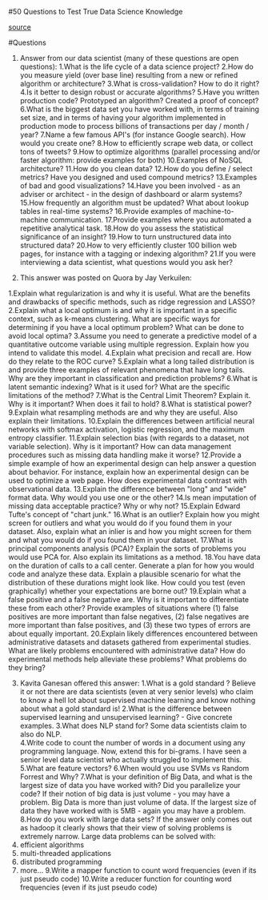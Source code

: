 
#50 Questions to Test True Data Science Knowledge 

[source](http://www.datasciencecentral.com/profiles/blogs/25-questions-to-detect-fake-data-scientists)

#Questions

1. Answer from our data scientist (many of these questions are open questions):
1.What is the life cycle of a data science project?
2.How do you measure yield (over base line) resulting from a new or refined algorithm or architecture?
3.What is cross-validation? How to do it right?
4.Is it better to design robust or accurate algorithms?
5.Have you written production code? Prototyped an algorithm? Created a proof of concept?
6.What is the biggest data set you have worked with, in terms of training set size, and in terms of having your algorithm implemented in production mode to process billions of transactions per day / month / year?
7.Name a few famous API's (for instance Google search). How would you create one?
8.How to efficiently scrape web data, or collect tons of tweets?
9.How to optimize algorithms (parallel processing and/or faster algorithm: provide examples for both)
10.Examples of NoSQL architecture?
11.How do you clean data?
12.How do you define / select metrics? Have you designed and used compound metrics?
13.Examples of bad and good visualizations?
14.Have you been involved - as an adviser or architect - in the design of dashboard or alarm systems?
15.How frequently an algorithm must be updated? What about lookup tables in real-time systems?
16.Provide examples of machine-to-machine communication.
17.Provide examples where you automated a repetitive analytical task.
18.How do you assess the statistical significance of an insight?
19.How to turn unstructured data into structured data?
20.How to very efficiently cluster 100 billion web pages, for instance with a tagging or indexing algorithm? 
21.If you were interviewing a data scientist, what questions would you ask her?

2. This answer was posted on Quora by Jay Verkuilen:

1.Explain what regularization is and why it is useful. What are the benefits and drawbacks of specific methods, such as ridge regression and LASSO?
2.Explain what a local optimum is and why it is important in a specific context, such as k-means clustering. What are specific ways for determining if you have a local optimum problem? What can be done to avoid local optima?
3.Assume you need to generate a predictive model of a quantitative outcome variable using multiple regression. Explain how you intend to validate this model.
4.Explain what precision and recall are. How do they relate to the ROC curve?
5.Explain what a long tailed distribution is and provide three examples of relevant phenomena that have long tails. Why are they important in classification and prediction problems?
6.What is latent semantic indexing? What is it used for? What are the specific limitations of the method?
7.What is the Central Limit Theorem? Explain it. Why is it important? When does it fail to hold?
8.What is statistical power?
9.Explain what resampling methods are and why they are useful. Also explain their limitations.
10.Explain the differences between artificial neural networks with softmax activation, logistic regression, and the maximum entropy classifier.
11.Explain selection bias (with regards to a dataset, not variable selection). Why is it important? How can data management procedures such as missing data handling make it worse?
12.Provide a simple example of how an experimental design can help answer a question about behavior. For instance, explain how an experimental design can be used to optimize a web page. How does experimental data contrast with observational data.
13.Explain the difference between "long" and "wide" format data. Why would you use one or the other?
14.Is mean imputation of missing data acceptable practice? Why or why not?
15.Explain Edward Tufte's concept of "chart junk." 
16.What is an outlier? Explain how you might screen for outliers and what you would do if you found them in your dataset. Also, explain what an inlier is and how you might screen for them and what you would do if you found them in your dataset.
17.What is principal components analysis (PCA)? Explain the sorts of problems you would use PCA for. Also explain its limitations as a method.
18.You have data on the duration of calls to a call center. Generate a plan for how you would code and analyze these data. Explain a plausible scenario for what the distribution of these durations might look like. How could you test (even graphically) whether your expectations are borne out?
19.Explain what a false positive and a false negative are. Why is it important to differentiate these from each other? Provide examples of situations where (1) false positives are more important than false negatives, (2) false negatives are more important than false positives, and (3) these two types of errors are about equally important.
20.Explain likely differences encountered between administrative datasets and datasets gathered from experimental studies. What are likely problems encountered with administrative data? How do experimental methods help alleviate these problems? What problems do they bring?

3. Kavita Ganesan offered this answer:
1.What is a gold standard ? 
 Believe it or not there are data scientists (even at very senior levels) who claim to know a hell lot about supervised machine learning and know nothing about what a gold standard is!
2.What is the difference between supervised learning and unsupervised learning? - Give concrete examples.
3.What does NLP stand for?
 Some data scientists claim to also do NLP.  
4.Write code to count the number of words in a document using any programming language. Now, extend this for bi-grams.
 I have seen a senior level data scientist who actually struggled to implement this. 
5.What are feature vectors?
6.When would you use SVMs vs Random Forrest and Why?
7.What is your definition of Big Data, and what is the largest size of data you have worked with? Did you parallelize your code?
 If their notion of big data is just volume - you may have a problem. Big Data is more than just volume of data. If the largest size of data they have worked with is 5MB - again you may have a problem.
8.How do you work with large data sets?
 If the answer only comes out as hadoop it clearly shows that their view of solving problems is extremely narrow. Large data problems can be solved with:
 1. efficient algorithms
 2. multi-threaded applications
 3. distributed programming
 4. more...
9.Write a mapper function to count word frequencies (even if its just pseudo code)
10.Write a reducer function for counting word frequencies (even if its just pseudo code)


